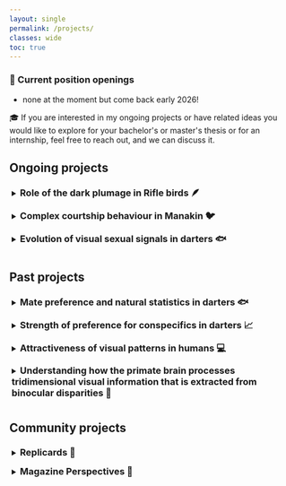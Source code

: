 ```yaml
---
layout: single
permalink: /projects/
classes: wide
toc: true
---
```

<!-- Google tag (gtag.js) -->
<script async src="https://www.googletagmanager.com/gtag/js?id=G-22FQGNH39N"></script>
<script>
  window.dataLayer = window.dataLayer || [];
  function gtag(){dataLayer.push(arguments);}
  gtag('js', new Date());

  gtag('config', 'G-22FQGNH39N');
</script>

<style>
details {
  padding: 4px;
  padding-bottom: 10px;
  cursor: pointer;
}

summary > * {
  display: inline;
}
</style>

### 🚨 Current position openings
- none at the moment but come back early 2026!

🎓 If you are interested in my ongoing projects or have related ideas you would like to explore for your bachelor's or master's thesis or for an internship, feel free to reach out, and we can discuss it. 

## Ongoing projects 
<details>
<summary><h3>Role of the dark plumage in Rifle birds 🪶</h3>
</summary>

Using avian vision modelling, we are investigating the sensory function of exceptionally black plumage in the displays of a bird of paradise—Victoria's riflebird—based on images of courting males collected in the field. <br>
We are comparing the visual properties of the adult and immature birds' displays to investigate their detectability.<br><br>

<img src="/pdf/immature_display.png" alt="Immature Rifle Bird" width="300"/>
<br><br>
</details>

<details>
<summary><h3>Complex courtship behaviour in Manakin 🐦</h3>
</summary>

Are manakins learning their nuptial parade from each other or is it genetically pre-determined?<br>
We are investigating this question with behavioural, spatial, and genetic data. <br><br>

<a title="Staven, CC BY-SA 4.0 &lt;https://creativecommons.org/licenses/by-sa/4.0&gt;, via Wikimedia Commons" href="https://commons.wikimedia.org/wiki/File:Stavenn_Manacus_vitellinus.jpg"><img width="256" alt="Stavenn Manacus vitellinus" src="https://upload.wikimedia.org/wikipedia/commons/3/3c/Stavenn_Manacus_vitellinus.jpg?20141220204422"></a>
<br><br>
</details>

<details>
<summary><h3>Evolution of visual sexual signals in darters 🐟</h3>
</summary>

[DarterBase] I aim to examine a broad range of factors susceptible to promoting sexual signal diversity in <i>Etheostoma</i> (darters), a genus of fish species that exhibit diversity in morphology, habitat preferences, nuptial ornamentation, parental care, and spawning behaviour, as well as community composition and structure. <br><br>

[VAE] Using variational auto-encoders as models of the visual system, I plan to investigate the relationship between habitat characteristics and signal patterns of a species and assess the effectiveness of animal designs from the point of view of the individual recipient.
<br><br>

<img src="/pdf/darters.png" alt="Example of males of four different species of the genus Etheostoma." width="400"/>
<br><br>
</details>

## Past projects

<details>
<summary><h3>Mate preference and natural statistics in darters 🐟</h3>
</summary>

We designed and conducted several behavioural experiments to understand how natural statistics influence mate preferences in the Darter fish (<i>Etheostoma</i>). Our objective was to test the Sensory Drive prediction that fish resembling their habitats more should be preferred. We used a deep learning technique, Neural style transfer, to manipulate the similarity between male body patterns and their habitats <br>
The main idea relies on the principle that more frequent stimuli are easier (faster, more efficient) to process because the visual system has adapted to them. Could this 'ease' of processing some visual properties influence preference towards those properties? 
We use mate preference as a proxy to test this idea. For example, a potential mate whose appearance reflects to some extent the visual properties of their environment might be preferred over another mate that wouldn't or would less. This has interesting evolutionary implications in terms of mechanisms that could explain mate choice and/or mate preference.<br>
Our study also demonstrates the potential of artificial intelligence in testing hypotheses about animal communication signals. <br>
Our paper was recently published in <i>Ecological Informatics</i>, which you can find <a href="https://doi.org/10.1016/j.ecoinf.2024.102881" target="_blank">[here]</a>.<br><br>
</details>

<details>
<summary><h3>Strength of preference for conspecifics in darters 📈</h3>
</summary>

Previous comparative analyses suggest that sympatry (whether species evolve in the same habitat) plays a key role in mating preference for conspecifics, which is a fundamental process to maintain species diversity. Our comparison of darter fishes (<i>Etheostoma</i> species) revealed that the link between assortative mating and sympatry and the link between assortative mating and sex is not as predictable as classical interpretations of natural (reinforcement) and sexual selection might suggest. <br>
By challenging conventional expectations in terms of assortative mating, our meta-analysis offers a more nuanced view of this complex phenomenon. It also positioned Etheostoma as a great genus to investigate mating preferences, given its diversity in terms of occupied habitats, species overlap, or parental care behaviour. <br>
Our paper is published in <i>Ecology and Evolution</i> and can be accessed <a href="https://doi.org/10.1002/ece3.11498" target="_blank">[here]</a>.<br><br>
</details>

<details>
<summary><h3>Attractiveness of visual patterns in humans 💻</h3>
</summary>

“Processing bias” has been proposed as a pre-existing perceptual bias that could explain the origin of preferences and the evolution of sexual signals. One of its predictions is that stimuli that resemble the underlying spatial patterns of natural scenes, such as background-matching patterns, will be processed more efficiently and experienced as pleasant, or attractive. This hypothesis is rooted in information theory and supported by a substantial body of research in psychology and neuroscience, largely untapped in evolutionary biology. Here we provide the first evidence that camouflage patterns are attractive.  In a series of online experiments, we found that abstract patterns are more attractive when they match their background, setting the stage for camouflage as an evolutionary precursor to sexual signalling. Our results therefore challenge conventional assumptions about the relationship between natural and sexual selection in signal evolution, and they generate new predictions about the role of the environment in animal communication. <br>
Our paper is currently under review but its preprint version is on <i>bioRxiv</i>: <a href="https://doi.org/10.1101/2023.09.27.559753" target="_blank">[here]</a>.<br><br>
</details>

<details>
<summary><h3>Understanding how the primate brain processes tridimensional visual information that is extracted from binocular disparities 🧠 </h3>
</summary><br>

<i>Binocular disparities are the small differences between the eye's projections of a visual scene that underlie binocular depth perception</i><br><br>

During my PhD studies, we conducted a functional neuroimaging (fMRI) study in macaques 🐒 to identify brain areas that would respond more strongly to natural motion-in-depth compared to scrambled motion. We found a set of areas that we described in this <a href="https://academic.oup.com/cercor/article/30/8/4528/5811848"> [paper]</a>. This highlighted the need to do more research involving 3D motion, as most studies on motion are done with planar or 2D motion, which limits our understanding of visual processing. <br><br>
In another fMRI study, we asked whether some brain areas would be more strongly activated when the subject perceives a stimulus that is made of visual properties that are more frequent in natural scenes. We showed surfaces that were either slanted or tilted in depth and compared brain responses to those different configurations. Our macaque subjects showed different responses, making the results difficult to interprete. We wondered whether the angle of the surface inclination we used should be more personalised to reflect individual differences. This requires testing the visual threshold of depth perception of our subjects using a psychophysics paradigm. Spoiler: This is a very long procedure and we are still collecting the data! In the meanwhile, we could already compare the data we obtained from one macaque subject to our human participants and, great news, they are similar! Check the poster we presented at the Predictive Brain Conference to know more: <a href="/pdf/Poster_Marseille.pdf" target="_blank">[Poster]</a>.<br><br>
</details>

## Community projects

<details>
<summary><h3> Replicards 🧬 </h3>
</summary>

Together with <a href="https://eliamascolo.github.io/" target="_blank">Elia Mascolo</a>, we created an interactive game for highschool students to demonstrate how replicants can inherit mutations and undergo evolution by natural selection if the inheritable characteristics can affect their reproductive success.<br>
We made the content publicly available and freely re-usable on this <a href="https://replicards.netlify.app/" target="_blank">[website]</a>.
<br>

<img src="/pdf/replicards.jpg" alt="Replicards logo" width="300"/>
<br><br>
</details>

<details>
<summary><h3> Magazine Perspectives 📖 </h3>
</summary>

Since 2020, I have been involved in the content creation of the magazine "Perspectives" for <a href="https://federationfresco.fr/" target="_blank">Fresco</a>, a French national organisation involved in popularising cognitive sciences, while targeting diverse audiences.<br>
I coordinated a thematic issue on altruism in animals for the first issue and am currently an editor for the second issue. <br>
You can access the first issue here <i>(in French)</i>: <a href="https://www.calameo.com/read/007072654fda4d195be72" target="_blank">[Numero 1]</a>.
<br>

</details>

